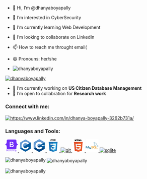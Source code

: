 - 👋 Hi, I’m @dhanyaboyapally
- 👀 I’m interested in CyberSecurity
- 🌱 I’m currently learning Web Development
- 💞️ I’m looking to collaborate on LinkedIn
- 📫 How to reach me throught email(
- 😄 Pronouns: her/she

- <p align="left"> <img src="https://komarev.com/ghpvc/?username=dhanyaboyapally&label=Profile%20views&color=0e75b6&style=flat" alt="dhanyaboyapally" /> </p>

<p align="left"> <a href="https://github.com/ryo-ma/github-profile-trophy"><img src="https://github-profile-trophy.vercel.app/?username=dhanyaboyapally" alt="dhanyaboyapally" /></a> </p>

- 🔭 I’m currently working on **US Citizen Database Management**
-  🔭 I’m open to collabration for **Research work**

<h3 align="left">Connect with me:</h3>
<p align="left">
<a href="" target="blank"><img align="center" src="https://raw.githubusercontent.com/rahuldkjain/github-profile-readme-generator/master/src/images/icons/Social/linked-in-alt.svg" alt="https://www.linkedin.com/in/dhanya-boyapally-3262b731a/" height="30" width="40" /></a>
</p>

<h3 align="left">Languages and Tools:</h3>
<p align="left"> <a href="https://getbootstrap.com" target="_blank" rel="noreferrer"> <img src="https://raw.githubusercontent.com/devicons/devicon/master/icons/bootstrap/bootstrap-plain-wordmark.svg" alt="bootstrap" width="40" height="40"/> </a> <a href="https://www.cprogramming.com/" target="_blank" rel="noreferrer"> <img src="https://raw.githubusercontent.com/devicons/devicon/master/icons/c/c-original.svg" alt="c" width="40" height="40"/> </a> <a href="https://www.w3schools.com/cpp/" target="_blank" rel="noreferrer"> <img src="https://raw.githubusercontent.com/devicons/devicon/master/icons/cplusplus/cplusplus-original.svg" alt="cplusplus" width="40" height="40"/> </a> <a href="https://www.w3schools.com/css/" target="_blank" rel="noreferrer"> <img src="https://raw.githubusercontent.com/devicons/devicon/master/icons/css3/css3-original-wordmark.svg" alt="css3" width="40" height="40"/> </a> <a href="https://git-scm.com/" target="_blank" rel="noreferrer"> <img src="https://www.vectorlogo.zone/logos/git-scm/git-scm-icon.svg" alt="git" width="40" height="40"/> </a> <a href="https://www.w3.org/html/" target="_blank" rel="noreferrer"> <img src="https://raw.githubusercontent.com/devicons/devicon/master/icons/html5/html5-original-wordmark.svg" alt="html5" width="40" height="40"/> </a> <a href="https://www.mysql.com/" target="_blank" rel="noreferrer"> <img src="https://raw.githubusercontent.com/devicons/devicon/master/icons/mysql/mysql-original-wordmark.svg" alt="mysql" width="40" height="40"/> </a> <a href="https://www.sqlite.org/" target="_blank" rel="noreferrer"> <img src="https://www.vectorlogo.zone/logos/sqlite/sqlite-icon.svg" alt="sqlite" width="40" height="40"/> </a> </p>

<p><img align="left" src="https://github-readme-stats.vercel.app/api/top-langs?username=dhanyaboyapally&show_icons=true&locale=en&layout=compact" alt="dhanyaboyapally" /></p>

<p>&nbsp;<img align="center" src="https://github-readme-stats.vercel.app/api?username=dhanyaboyapally&show_icons=true&locale=en" alt="dhanyaboyapally" /></p>

<p><img align="center" src="https://github-readme-streak-stats.herokuapp.com/?user=dhanyaboyapally&" alt="dhanyaboyapally" /></p>

<!---
dhanyaboyapally/dhanyaboyapally is a ✨ special ✨ repository because its `README.md` (this file) appears on your GitHub profile.
You can click the Preview link to take a look at your changes.
--->

